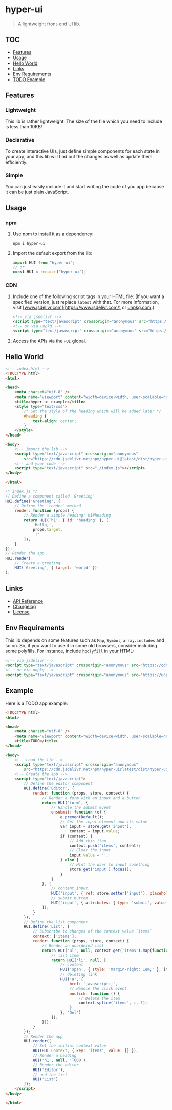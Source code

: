 # hyper-ui

> A lightweight front-end UI lib.

## TOC

- [Features](#features)
- [Usage](#usage)
- [Hello World](#hello-world)
- [Links](#links)
- [Env Requirements](#env-requirements)
- [TODO Example](#example)

## Features

### Lightweight

This lib is rather lightweight. The size of the file which you need to include is less than 10KB!

### Declarative

To create interactive UIs, just define simple components for each state in your app, and this lib will find out the changes as well as update them efficiently.

### Simple

You can just easily include it and start writing the code of you app because it can be just plain JavaScript.

## Usage

### npm

1. Use npm to install it as a dependency:

    ```bash
    npm i hyper-ui
    ```

2. Import the default export from the lib:

    ```js
    import HUI from "hyper-ui";
    // or
    const HUI = require("hyper-ui");
    ```

### CDN

1. Include one of the following script tags in your HTML file: (If you want a specified version, just replace `latest` with that. For more information, visit [www.jsdelivr.com](https://www.jsdelivr.com/) or [unpkg.com](https://unpkg.com/).)

    ```html
    <!-- via jsdelivr -->
    <script type="text/javascript" crossorigin="anonymous" src="https://cdn.jsdelivr.net/npm/hyper-ui@latest/dist/hyper-ui.umd.min.js"></script>
    <!-- or via unpkg -->
    <script type="text/javascript" crossorigin="anonymous" src="https://unpkg.com/hyper-ui@latest/dist/hyper-ui.umd.min.js"></script>
    ```

2. Access the APIs via the `HUI` global.

## Hello World

```html
<!-- index.html -->
<!DOCTYPE html>
<html>

<head>
    <meta charset="utf-8" />
    <meta name="viewport" content="width=device-width, user-scalable=no, initial-scale=1" />
    <title>hyper-ui example</title>
    <style type="text/css">
        /* Set the style of the heading which will be added later */
        #heading {
            text-align: center;
        }
    </style>
</head>

<body>
    <!-- Import the lib -->
    <script type="text/javascript" crossorigin="anonymous"
        src="https://cdn.jsdelivr.net/npm/hyper-ui@latest/dist/hyper-ui.umd.min.js"></script>
    <!-- and your code -->
    <script type="text/javascript" src="./index.js"></script>
</body>

</html>
```

```js
/* index.js */
// Define a component called `Greeting`
HUI.define('Greeting', {
    // Define the `render` method
    render: function (props) {
        // Render a simple heading: h1#heading
        return HUI('h1', { id: 'heading' }, [
            'Hello,',
            props.target,
            '!'
        ]);
    }
});
// Render the app
HUI.render(
    // Create a greeting
    HUI('Greeting', { target: 'world' })
);
```

## Links

- [API Reference](API.md)
- [Changelog](CHANGELOG.md)
- [License](LICENSE)

## Env Requirements

This lib depends on some features such as `Map`, `Symbol`, `array.includes` and so on. So, if you want to use it in some old browsers, consider including some polyfills. For instance, include [`hpolyfill`](https://github.com/huang2002/hpolyfill/) in your HTML:

```html
<!-- via jsdelivr -->
<script type="text/javascript" crossorigin="anonymous" src="https://cdn.jsdelivr.net/npm/hpolyfill@latest/dist/index.js"></script>
<!-- or via unpkg -->
<script type="text/javascript" crossorigin="anonymous" src="https://unpkg.com/hpolyfill@latest/dist/index.js"></script>
```

## Example

Here is a TODO app example:

```html
<!DOCTYPE html>
<html>

<head>
    <meta charset="utf-8" />
    <meta name="viewport" content="width=device-width, user-scalable=no, initial-scale=1" />
    <title>TODO</title>
</head>

<body>
    <!-- Load the lib -->
    <script type="text/javascript" crossorigin="anonymous"
        src="https://cdn.jsdelivr.net/npm/hyper-ui@latest/dist/hyper-ui.umd.min.js"></script>
    <!-- Create the app -->
    <script type="text/javascript">
        // Define the editor component
        HUI.define('Editor', {
            render: function (props, store, context) {
                // Render a form with an input and a button
                return HUI('form', {
                    // Handle the submit event
                    onsubmit: function (e) {
                        e.preventDefault();
                        // Get the input element and its value
                        var input = store.get('input'),
                            content = input.value;
                        if (content) {
                            // Add this item
                            context.push('items', content);
                            // Clear the input
                            input.value = '';
                        } else {
                            // Hint the user to input something
                            store.get('input').focus();
                        }
                    }
                }, [
                    // content input
                    HUI('input', { ref: store.setter('input'), placeholder: 'content' }),
                    // submit button
                    HUI('input', { attributes: { type: 'submit', value: 'Add' } })
                ]);
            }
        });
        // Define the list component
        HUI.define('List', {
            // Subscribe to changes of the context value `items`
            context: ['items'],
            render: function (props, store, context) {
                // Render an unordered list
                return HUI('ul', null, context.get('items').map(function (item, i) {
                    // list item
                    return HUI('li', null, [
                        // content
                        HUI('span', { style: 'margin-right: 1em;' }, item),
                        // deleting link
                        HUI('a', {
                            href: 'javascript:;',
                            // Handle the click event
                            onclick: function () {
                                // Delete the item
                                context.splice('items', i, 1);
                            }
                        }, 'Del')
                    ]);
                }));
            }
        });
        // Render the app
        HUI.render([
            // Set the initial context value
            HUI(HUI.Context, { key: 'items', value: [] }),
            // Render a heading
            HUI('h1', null, 'TODO'),
            // Render the editor
            HUI('Editor'),
            // and the list
            HUI('List')
        ]);
    </script>
</body>

</html>
```
